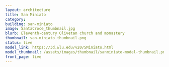 ```yaml
---
layout: architecture
title: San Miniato
category: 
building: san-miniato
image: SantaCroce_thumbnail.jpg
blurb: Eleventh-century Olivetan church and monastery
thumbnail: san-miniato_thumbnail.png
status: live
model_link: https://3d.wlu.edu/v20/SMiniato.html
model_thumbnail: /assets/images/thumbnail/sanminiato-model-thumbnail.png
front_page: live
---
```

